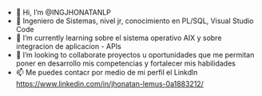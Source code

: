 - 👋 Hi, I’m @INGJHONATANLP
- 👀 Ingeniero de Sistemas, nivel jr, conocimiento en PL/SQL, Visual Studio Code
- 🌱 I’m currently learning  sobre el sistema operativo AIX y sobre integracion de aplicacion - APIs
- 💞️ I’m looking to collaborate proyectos u oportunidades que me permitan poner en desarrollo mis competencias y fortalecer mis habilidades
- 📫 Me puedes contacr por medio de mi perfil el Linkdln https://www.linkedin.com/in/jhonatan-lemus-0a1883212/

<!---
INGJHONATANLP/INGJHONATANLP is a ✨ special ✨ repository because its `README.md` (this file) appears on your GitHub profile.
You can click the Preview link to take a look at your changes.
--->
